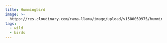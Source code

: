 ```yaml
---
title: Hummingbird
image: >-
  https://res.cloudinary.com/rama-llama/image/upload/v1580059975/hummingbird_dsfjsj.jpg
tags:
  - wild
  - birds
---
```


